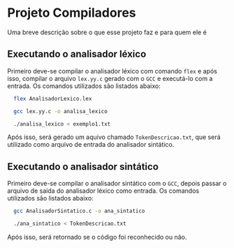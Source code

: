
# Projeto Compiladores

Uma breve descrição sobre o que esse projeto faz e para quem ele é


## Executando o analisador léxico

Primeiro deve-se compilar o analisador léxico com comando `flex` e após isso, compilar o arquivo `lex.yy.c` gerado com o `GCC` e executá-lo com a entrada. Os comandos utilizados são listados abaixo:

```bash
  flex AnalisadorLexico.lex

  gcc lex.yy.c -o analisa_lexico

  ./analisa_lexico < exemplo1.txt
```

Após isso, será gerado um aquivo chamado `TokenDescricao.txt`, que será utilizado como arquivo de entrada do analisador sintático.

## Executando o analisador sintático

Primeiro deve-se compilar o analisador sintático com o `GCC`, depois passar o arquivo de saída do analisador léxico como entrada. Os comandos utilizados são listados abaixo:

```bash
  gcc AnalisadorSintatico.c -o ana_sintatico

  ./ana_sintatico < TokenDescricao.txt
```

Após isso, será retornado se o código foi reconhecido ou não.